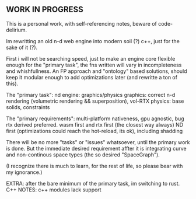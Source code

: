 ## WORK IN PROGRESS

This is a personal work, with self-referencing notes, beware of code-delirium.

Im rewritting an old n-d web engine into modern soil (?) c++, just for the sake 
of it (?).

First i will not be searching speed, just to make an engine core flexible enough
for the "primary task", the fns written will vary in incompleteness and 
whishfullness. An FP approach and "ontology" based solutions, should keep it 
modular enough to add optimizations later (and rewritte a ton of this).

The "primary task":
nd engine: graphics/physics 
graphics: correct n-d rendering (volumetric rendering && superposition), vol-RTX
physics: base solids, constraints

The "primary requirements":
multi-platform nativeness, gpu agnostic, bug rtx derived preferred.
wasm first and rtx first (the closest way always)
ND first (optimizations could reach the hot-reload, its ok), including shadding

There will be no more "tasks" or "issues" whatsoever, until the primary work is 
done. But the immediate desired requirement affter it is integrating curve and 
non-continous space types (the so desired "SpaceGraph").

(I recognize there is much to learn, for the rest of life, so please bear with 
my ignorance.)

EXTRA: after the bare minimum of the primary task, im switching to rust.
C++ 
NOTES: c++ modules lack support
